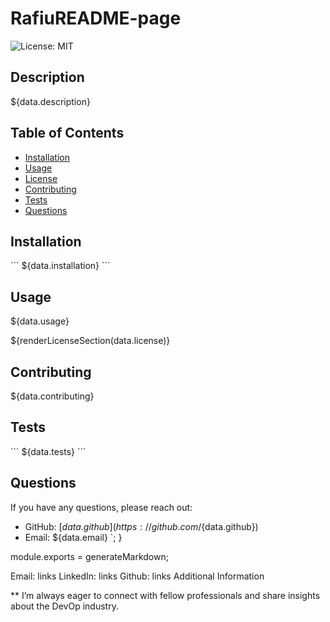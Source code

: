 # RafiuREADME-page
![License: MIT](https://img.shields.io/badge/License-MIT-green.svg)

## Description
${data.description}

## Table of Contents
- [Installation](#installation)
- [Usage](#usage)
- [License](#license)
- [Contributing](#contributing)
- [Tests](#tests)
- [Questions](#questions)

## Installation
\`\`\`
${data.installation}
\`\`\`

## Usage
${data.usage}

${renderLicenseSection(data.license)}

## Contributing
${data.contributing}

## Tests
\`\`\`
${data.tests}
\`\`\`

## Questions
If you have any questions, please reach out:
- GitHub: [${data.github}](https://github.com/${data.github})
- Email: ${data.email}
`;
}

module.exports = generateMarkdown;


  Email: links
  LinkedIn: links
  Github: links
  Additional Information

 ** I’m always eager to connect with fellow professionals and share insights about the DevOp industry.
